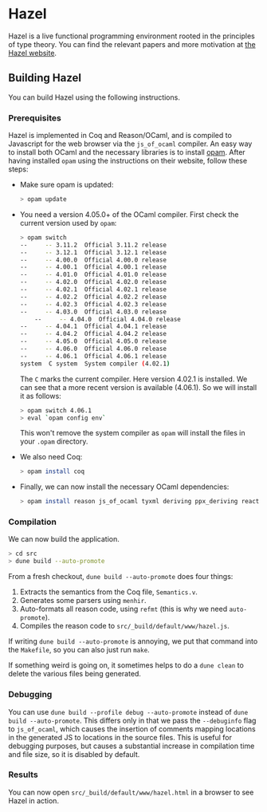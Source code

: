 # Hazel

Hazel is a live functional programming environment rooted in the principles
of type theory. You can find the relevant papers and more motivation at
[the Hazel website](http://hazel.org/).

## Building Hazel
You can build Hazel using the following instructions.

### Prerequisites

Hazel is implemented in Coq and Reason/OCaml, and is compiled to Javascript for the web browser via the `js_of_ocaml` compiler. An easy way to install both OCaml and the necessary libraries is to install [opam](https://opam.ocaml.org/). After having installed `opam` using the instructions on their website, follow these steps:

  - Make sure opam is updated:

    ```sh
    > opam update
    ```

  - You need a version 4.05.0+ of the OCaml compiler. First check the current version used by `opam`:

    ```sh
    > opam switch
    --     -- 3.11.2  Official 3.11.2 release
    --     -- 3.12.1  Official 3.12.1 release
    --     -- 4.00.0  Official 4.00.0 release
    --     -- 4.00.1  Official 4.00.1 release
    --     -- 4.01.0  Official 4.01.0 release
    --     -- 4.02.0  Official 4.02.0 release
    --     -- 4.02.1  Official 4.02.1 release
    --     -- 4.02.2  Official 4.02.2 release
    --     -- 4.02.3  Official 4.02.3 release
    --     -- 4.03.0  Official 4.03.0 release
		--     -- 4.04.0  Official 4.04.0 release
    --     -- 4.04.1  Official 4.04.1 release
    --     -- 4.04.2  Official 4.04.2 release
    --     -- 4.05.0  Official 4.05.0 release
    --     -- 4.06.0  Official 4.06.0 release
    --     -- 4.06.1  Official 4.06.1 release
    system  C system  System compiler (4.02.1)
    ```

    The `C` marks the current compiler. Here version 4.02.1 is installed. We can see that a more recent version is available (4.06.1). So we will install it as follows:

    ```sh
    > opam switch 4.06.1
    > eval `opam config env`
    ```

    This won't remove the system compiler as `opam` will install the files in your `.opam` directory.

  - We also need Coq:

    ```sh
    > opam install coq
    ```

  - Finally, we can now install the necessary OCaml dependencies:

    ```sh
    > opam install reason js_of_ocaml tyxml deriving ppx_deriving reactiveData js_of_ocaml-tyxml camomile menhir oUnit
    ```

### Compilation

We can now build the application.

```sh
> cd src
> dune build --auto-promote
```

From a fresh checkout, `dune build --auto-promote` does four things:

1. Extracts the semantics from the Coq file, `Semantics.v`.
2. Generates some parsers using `menhir`.
3. Auto-formats all reason code, using `refmt` (this is why we need `auto-promote`).
4. Compiles the reason code to `src/_build/default/www/hazel.js`.

If writing `dune build --auto-promote` is annoying, we put that command into the `Makefile`, so you can also just run `make`.

If something weird is going on, it sometimes helps to do a `dune clean` to delete the various files being generated.

### Debugging
You can use `dune build --profile debug --auto-promote` instead of `dune build --auto-promote`. This differs only in that we pass the `--debuginfo` flag to `js_of_ocaml`, which causes the insertion of comments mapping locations in the generated JS to locations in the source files. This is useful for debugging purposes, but causes a substantial increase in compilation time and file size, so it is disabled by default.

### Results
You can now open `src/_build/default/www/hazel.html` in a browser to see Hazel in action.

